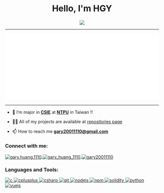 <h1 align="center">Hello, I'm HGY</h1>

<p align="center">
    <a href="https://github.com/garyellow">
        <img align="center" src="https://github-readme-stats.garyellow.vercel.app/api?username=garyellow&show_icons=true&theme=vue-dark&include_all_commits=true&count_private=true" />
    </a>
</p>

---

[![state](/github-metrics.svg)](https://github.com/garyellow)

---

- 🌱 I’m major in [**CSIE**](http://www.csie.ntpu.edu.tw/) at [**NTPU**](https://www.ntpu.edu.tw) in Taiwan !!

- 👨‍💻 All of my projects are available at [repositories page](https://github.com/garyellow?tab=repositories)

- 📫 How to reach me **gary20011110@gmail.com**

<h3 align="left">Connect with me:</h3>
<p align="left">
    <a href="https://www.facebook.com/gary.huang.1110/" target="blank">
        <img align="center"
            src="https://cdn.jsdelivr.net/gh/devicons/devicon/icons/facebook/facebook-original.svg"
            alt="gary.huang.1110" height="30" width="40" />
    </a>
    <a href="https://instagram.com/gary_huang_1110" target="blank">
        <img align="center"
            src="https://cdn.worldvectorlogo.com/logos/instagram-5.svg"
            alt="gary_huang_1110" height="30" width="40" />
    </a>
    <a href="https://www.leetcode.com/gary20011110" target="blank">
        <img align="center"
            src="https://raw.githubusercontent.com/rahuldkjain/github-profile-readme-generator/master/src/images/icons/Social/leet-code.svg"
            alt="gary20011110" height="30" width="40" />
    </a>
</p>

<h3 align="left">Languages and Tools:</h3>
<p align="left">
    <a href="https://cplusplus.com/reference/clibrary/" target="_blank" rel="noreferrer">
        <img src="https://cdn.jsdelivr.net/gh/devicons/devicon/icons/c/c-original.svg" alt="c" width="40"
            height="40" />
    </a>
    <a href="https://cplusplus.com/" target="_blank" rel="noreferrer">
        <img src="https://cdn.jsdelivr.net/gh/devicons/devicon/icons/cplusplus/cplusplus-original.svg"
            alt="cplusplus" width="40" height="40" />
    </a>
    <a href="https://docs.microsoft.com/zh-tw/dotnet/csharp/" target="_blank" rel="noreferrer">
        <img src="https://cdn.jsdelivr.net/gh/devicons/devicon/icons/csharp/csharp-original.svg"
            alt="csharp" width="40" height="40" />
    </a>
    <a href="https://git-scm.com/" target="_blank" rel="noreferrer">
        <img src="https://cdn.jsdelivr.net/gh/devicons/devicon/icons/git/git-original.svg" 
            alt="git" width="40" height="40" />
    </a>
    <a href="https://nodejs.org/" target="_blank" rel="noreferrer">
        <img src="https://cdn.jsdelivr.net/gh/devicons/devicon/icons/nodejs/nodejs-original.svg"
            alt="nodejs" width="40" height="40" />
    </a>
    <a href="https://www.npmjs.com/" target="_blank" rel="noreferrer">
        <img src="https://cdn.jsdelivr.net/gh/devicons/devicon/icons/npm/npm-original-wordmark.svg"
            alt="npm" width="40" height="40" />
    </a>
    <a href="https://soliditylang.org/" target="_blank" rel="noreferrer">
        <img src="https://cdn.jsdelivr.net/gh/devicons/devicon/icons/solidity/solidity-original.svg"
            alt="solidity" width="40" height="40" />
    </a>
    <a href="https://www.python.org" target="_blank" rel="noreferrer">
        <img src="https://cdn.jsdelivr.net/gh/devicons/devicon/icons/python/python-original.svg"
            alt="python" width="40" height="40" />
    </a>
    <a href="https://vuejs.org/" target="_blank" rel="noreferrer">
        <img src="https://cdn.jsdelivr.net/gh/devicons/devicon/icons/vuejs/vuejs-original.svg"
            alt="vuejs" width="40" height="40" />
    </a>
</p>
